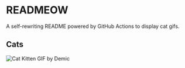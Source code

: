 # READMEOW

A self-rewriting README powered by GitHub Actions to display cat gifs.

## Cats

![Cat Kitten GIF by Demic](https://media4.giphy.com/media/3oriO0OEd9QIDdllqo/200.gif?cid=9acd02daiyk5mxa6bo2g7jd5r20hs73gzsmn071f982lw6bd&ep=v1_gifs_search&rid=200.gif&ct=g)
